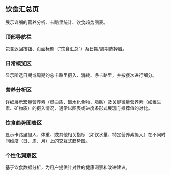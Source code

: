 ## 饮食汇总页
展示详细的营养分析、卡路里统计、饮食趋势图表。

### 顶部导航栏
包含返回按钮、页面标题（“饮食汇总”）及日期/周期选择器。
### 日常概览区
显示所选日期或周期的总卡路里摄入、消耗、净卡路里，并按餐次进行细分。
### 营养分析区
详细展示宏量营养素（蛋白质、碳水化合物、脂肪）及关键微量营养素（如维生素、矿物质）的摄入情况，通常以图表或进度条形式展现与推荐值的对比。
### 饮食趋势图表区
显示卡路里摄入、体重、或其他相关指标（如饮水量、特定营养素摄入）在不同时间维度（日、周、月）上的交互式趋势图。
### 个性化洞察区
基于饮食数据分析，为用户提供针对性的健康洞察和改进建议。